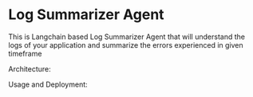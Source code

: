# Log Summarizer Agent
This is Langchain based Log Summarizer Agent that will understand the logs of your application and summarize the errors experienced in given timeframe 

Architecture:



Usage and Deployment:
